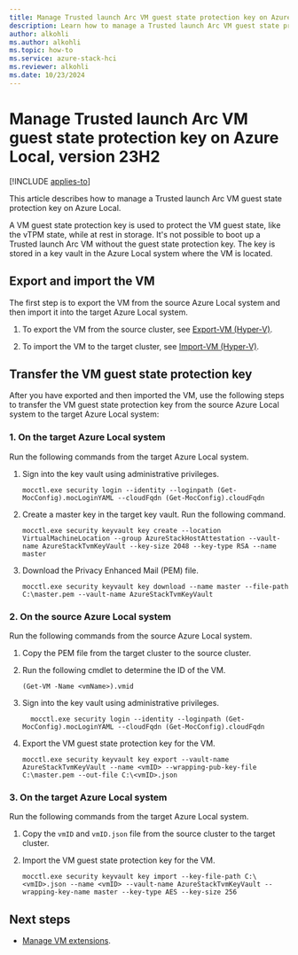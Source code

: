 ```yaml
---
title: Manage Trusted launch Arc VM guest state protection key on Azure Local, version 23H2
description: Learn how to manage a Trusted launch Arc VM guest state protection key on Azure Local, version 23H2.
author: alkohli
ms.author: alkohli
ms.topic: how-to
ms.service: azure-stack-hci
ms.reviewer: alkohli
ms.date: 10/23/2024
---
```


# Manage Trusted launch Arc VM guest state protection key on Azure Local, version 23H2

[!INCLUDE [applies-to](../includes/hci-applies-to-23h2.md)]

This article describes how to manage a Trusted launch Arc VM guest state protection key on Azure Local.

A VM guest state protection key is used to protect the VM guest state, like the vTPM state, while at rest in storage. It's not possible to boot up a Trusted launch Arc VM without the guest state protection key. The key is stored in a key vault in the Azure Local system where the VM is located.


## Export and import the VM

The first step is to export the VM from the source Azure Local system and then import it into the target Azure Local system.

1. To export the VM from the source cluster, see [Export-VM (Hyper-V)](/powershell/module/hyper-v/export-vm).

2. To import the VM to the target cluster, see [Import-VM (Hyper-V)](/powershell/module/hyper-v/import-vm).

## Transfer the VM guest state protection key

After you have exported and then imported the VM, use the following steps to transfer the VM guest state protection key from the source Azure Local system to the target Azure Local system:

### 1. On the target Azure Local system

Run the following commands from the target Azure Local system.

1. Sign into the key vault using administrative privileges.

   ```azurepowershell
   mocctl.exe security login --identity --loginpath (Get-MocConfig).mocLoginYAML --cloudFqdn (Get-MocConfig).cloudFqdn
   ```

1. Create a master key in the target key vault. Run the following command.

   ```azurepowershell
   mocctl.exe security keyvault key create --location VirtualMachineLocation --group AzureStackHostAttestation --vault-name AzureStackTvmKeyVault --key-size 2048 --key-type RSA --name master
   ```

1. Download the Privacy Enhanced Mail (PEM) file.

   ```azurepowershell
   mocctl.exe security keyvault key download --name master --file-path C:\master.pem --vault-name AzureStackTvmKeyVault
   ```

### 2. On the source Azure Local system

Run the following commands from the source Azure Local system.

1. Copy the PEM file from the target cluster to the source cluster.

1. Run the following cmdlet to determine the ID of the VM.

   ```azurepowershell
   (Get-VM -Name <vmName>).vmid  
   ```

1. Sign into the key vault using administrative privileges.

   ```azurepowershell
     mocctl.exe security login --identity --loginpath (Get-MocConfig).mocLoginYAML --cloudFqdn (Get-MocConfig).cloudFqdn
   ```

1. Export the VM guest state protection key for the VM.

   ```azurepowershell
   mocctl.exe security keyvault key export --vault-name AzureStackTvmKeyVault --name <vmID> --wrapping-pub-key-file C:\master.pem --out-file C:\<vmID>.json  
   ```

### 3. On the target Azure Local system

Run the following commands from the target Azure Local system.

1. Copy the `vmID` and `vmID.json` file from the source cluster to the target cluster.

1. Import the VM guest state protection key for the VM.

   ```azurepowershell
   mocctl.exe security keyvault key import --key-file-path C:\<vmID>.json --name <vmID> --vault-name AzureStackTvmKeyVault --wrapping-key-name master --key-type AES --key-size 256
   ```

## Next steps

- [Manage VM extensions](virtual-machine-manage-extension.md).
